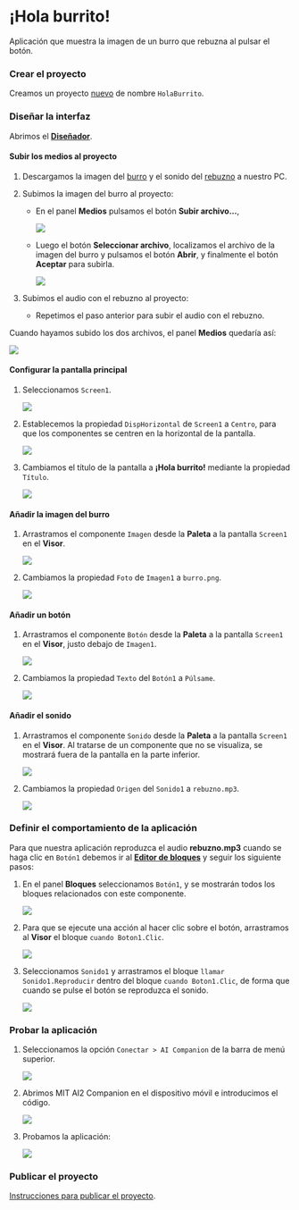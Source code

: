 # ¡Hola burrito!

Aplicación que muestra la imagen de un burro que rebuzna al pulsar el botón.

### Crear el proyecto

Creamos un proyecto [nuevo](../../tutoriales/crear-un-nuevo-proyecto) de nombre `HolaBurrito`.

### Diseñar la interfaz

Abrimos el [**Diseñador**](../../tutoriales/disenador).

#### Subir los medios al proyecto

1. Descargamos la imagen del [burro](https://raw.githubusercontent.com/fvarrui/AppInventor/master/proyectos/hola-burrito/burro.png) y el sonido del [rebuzno](https://raw.githubusercontent.com/fvarrui/AppInventor/master/proyectos/hola-burrito/rebuzno.mp3) a nuestro PC.

2. Subimos la imagen del burro al proyecto:

   - En el panel **Medios** pulsamos el botón **Subir archivo...**, 

     ![](panel-subir-archivo.png)

   - Luego el botón **Seleccionar archivo**, localizamos el archivo de la imagen del burro y pulsamos el botón **Abrir**, y finalmente el botón **Aceptar** para subirla.

     ![](dialogo-subir-archivo.png)

3. Subimos el audio con el rebuzno al proyecto:

   - Repetimos el paso anterior para subir el audio con el rebuzno.

Cuando hayamos subido los dos archivos, el panel **Medios** quedaría así:

![](panel-medios.png)

#### Configurar la pantalla principal

1. Seleccionamos `Screen1`.

   ![](seleccionar-screen1.png)

2. Establecemos la propiedad `DispHorizontal` de `Screen1` a `Centro`, para que los componentes se centren en la horizontal de la pantalla.

   ![](establecer-screen1-disphorizontal-centro.png)

3. Cambiamos el título de la pantalla a **¡Hola burrito!** mediante la propiedad `Título`.

   ![](cambiar-titulo-screen1.png)

#### Añadir la imagen del burro

1. Arrastramos el componente `Imagen` desde la **Paleta** a la pantalla `Screen1` en el **Visor**.

   ![](arrastrar-imagen-a-screen1.png)

2. Cambiamos la propiedad `Foto` de `Imagen1` a `burro.png`.

   ![](establecer-imagen-foto.png)

#### Añadir un botón

1. Arrastramos el componente `Botón` desde la **Paleta** a la pantalla `Screen1` en el **Visor**, justo debajo de  `Imagen1`.

   ![](arrastrar-boton-a-screen1.png)

2. Cambiamos la propiedad `Texto` del `Botón1` a `Púlsame`.

   ![](establecer-boton1-texto.png)

#### Añadir el sonido

1. Arrastramos el componente `Sonido` desde la **Paleta** a la pantalla `Screen1` en el **Visor**. Al tratarse de un componente que no se visualiza, se mostrará fuera de la pantalla en la parte inferior.

   ![](arrastrar-sonido-a-screen1.png)

2. Cambiamos la propiedad `Origen` del `Sonido1` a `rebuzno.mp3`.

   ![](establecer-sonido-origen.png)

### Definir el comportamiento de la aplicación

Para que nuestra aplicación reproduzca el audio **rebuzno.mp3** cuando se haga clic en `Botón1` debemos ir al **[Editor de bloques](../../editor-de-bloques)** y seguir los siguiente pasos:

1. En el panel **Bloques** seleccionamos `Botón1`, y se mostrarán todos los bloques relacionados con este componente.

   ![](bloques-seleccionar-boton1.png)

2. Para que se ejecute una acción al hacer clic sobre el botón, arrastramos al **Visor** el bloque `cuando Boton1.Clic`.

   ![](bloque-cuando-boton1-clic.png)

3. Seleccionamos `Sonido1` y arrastramos el bloque `llamar Sonido1.Reproducir` dentro del bloque `cuando Boton1.Clic`, de forma que cuando se pulse el botón se reproduzca el sonido.

   ![](bloque-llamar-sonido1-reproducir.png)

### Probar la aplicación

1. Seleccionamos la opción `Conectar > AI Companion` de la barra de menú superior.

   ![](conectar-ai-companion.png)

2. Abrimos MIT AI2 Companion en el dispositivo móvil e introducimos el código.

   ![](ai2companion-conectar-con-codigo.jpg)

3. Probamos la aplicación:

   ![](ai2companion-probando.jpg)

### Publicar el proyecto

[Instrucciones para publicar el proyecto](../../tutoriales/publicar-un-proyecto).
